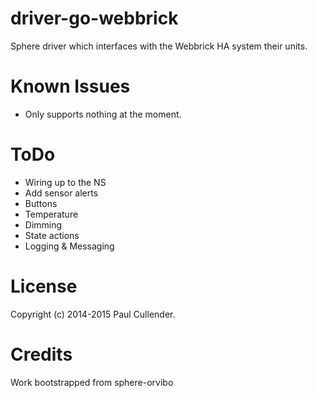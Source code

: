 # driver-go-webbrick

Sphere driver which interfaces with the Webbrick HA system their units.

# Known Issues

* Only supports nothing at the moment.

# ToDo

 - Wiring up to the NS
 - Add sensor alerts
 - Buttons
 - Temperature
 - Dimming
 - State actions
 - Logging & Messaging

# License
Copyright (c) 2014-2015 Paul Cullender.


# Credits

Work bootstrapped from sphere-orvibo